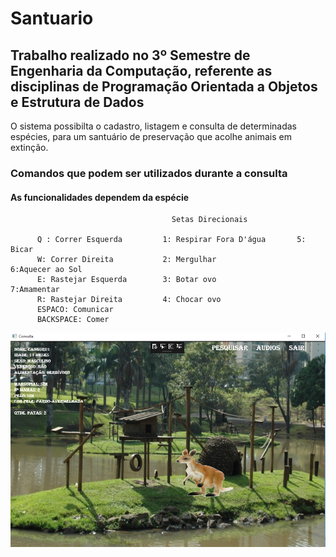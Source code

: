 # Santuario

<h2>Trabalho realizado no 3º Semestre de Engenharia da Computação, referente as disciplinas de Programação Orientada a Objetos e Estrutura de Dados</h2>
<p>O sistema possibilta o cadastro, listagem e consulta de determinadas espécies, para um santuário de preservação que acolhe animais em extinção.</p>

  <h3>Comandos que podem ser utilizados durante a consulta</h3>
  <h4>As funcionalidades dependem da espécie</h4>
  
                                        Setas Direcionais 
                                        
          Q : Correr Esquerda         1: Respirar Fora D'água       5: Bicar
          W: Correr Direita	          2: Mergulhar	                6:Aquecer ao Sol
          E: Rastejar Esquerda        3: Botar ovo	                7:Amamentar
          R: Rastejar Direita         4: Chocar ovo
          ESPACO: Comunicar              
          BACKSPACE: Comer
  

<img src="https://github.com/LucasSilva321/Santuario/blob/master/Santuarivm/Imagens/readme.png" />
